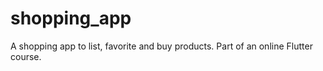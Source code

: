 # shopping_app

A shopping app to list, favorite and buy products. Part of an online Flutter course.
